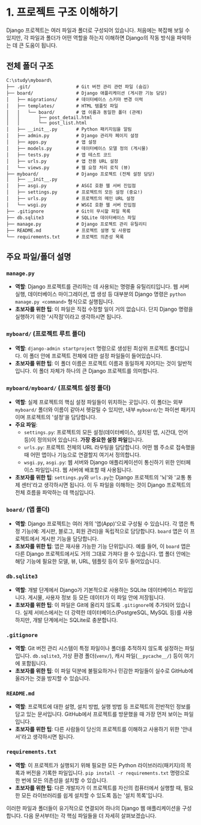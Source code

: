 # 1. 프로젝트 구조 이해하기

Django 프로젝트는 여러 파일과 폴더로 구성되어 있습니다. 처음에는 복잡해 보일 수 있지만, 각 파일과 폴더가 어떤 역할을 하는지 이해하면 Django의 작동 방식을 파악하는 데 큰 도움이 됩니다.

## 전체 폴더 구조

```
C:\study\myboard\
├── .git/                 # Git 버전 관리 관련 파일 (숨김)
├── board/                # Django 애플리케이션 (게시판 기능 담당)
│   ├── migrations/       # 데이터베이스 스키마 변경 이력
│   ├── templates/        # HTML 템플릿 파일
│   │   └── board/        # 앱 이름과 동일한 폴더 (관례)
│   │       ├── post_detail.html
│   │       └── post_list.html
│   ├── __init__.py       # Python 패키지임을 알림
│   ├── admin.py          # Django 관리자 페이지 설정
│   ├── apps.py           # 앱 설정
│   ├── models.py         # 데이터베이스 모델 정의 (게시물)
│   ├── tests.py          # 앱 테스트 코드
│   ├── urls.py           # 앱 전용 URL 설정
│   └── views.py          # 웹 요청 처리 로직 (뷰)
├── myboard/              # Django 프로젝트 (전체 설정 담당)
│   ├── __init__.py
│   ├── asgi.py           # ASGI 호환 웹 서버 진입점
│   ├── settings.py       # 프로젝트의 모든 설정 (중요!)
│   ├── urls.py           # 프로젝트의 메인 URL 설정
│   └── wsgi.py           # WSGI 호환 웹 서버 진입점
├── .gitignore            # Git이 무시할 파일 목록
├── db.sqlite3            # SQLite 데이터베이스 파일
├── manage.py             # Django 프로젝트 관리 유틸리티
├── README.md             # 프로젝트 설명 및 사용법
└── requirements.txt      # 프로젝트 의존성 목록
```

## 주요 파일/폴더 설명

### `manage.py`

*   **역할**: Django 프로젝트를 관리하는 데 사용되는 명령줄 유틸리티입니다. 웹 서버 실행, 데이터베이스 마이그레이션, 앱 생성 등 대부분의 Django 명령은 `python manage.py <command>` 형식으로 실행됩니다.
*   **초보자를 위한 팁**: 이 파일은 직접 수정할 일이 거의 없습니다. 단지 Django 명령을 실행하기 위한 '시작점'이라고 생각하시면 됩니다.

### `myboard/` (프로젝트 루트 폴더)

*   **역할**: `django-admin startproject` 명령으로 생성된 최상위 프로젝트 폴더입니다. 이 폴더 안에 프로젝트 전체에 대한 설정 파일들이 들어있습니다.
*   **초보자를 위한 팁**: 이 폴더 이름은 프로젝트 이름과 동일하게 지어지는 것이 일반적입니다. 이 폴더 자체가 하나의 큰 Django 프로젝트를 의미합니다.

### `myboard/myboard/` (프로젝트 설정 폴더)

*   **역할**: 실제 프로젝트의 핵심 설정 파일들이 위치하는 곳입니다. 이 폴더는 외부 `myboard/` 폴더와 이름이 같아서 헷갈릴 수 있지만, 내부 `myboard/`는 파이썬 패키지이며 프로젝트의 '설정'을 담당합니다.
*   **주요 파일**: 
    *   `settings.py`: 프로젝트의 모든 설정(데이터베이스, 설치된 앱, 시간대, 언어 등)이 정의되어 있습니다. **가장 중요한 설정 파일**입니다.
    *   `urls.py`: 프로젝트 전체의 URL 라우팅을 담당합니다. 어떤 웹 주소로 접속했을 때 어떤 앱이나 기능으로 연결할지 여기서 정의합니다.
    *   `wsgi.py`, `asgi.py`: 웹 서버와 Django 애플리케이션이 통신하기 위한 인터페이스 파일입니다. 웹 서버에 배포할 때 사용됩니다.
*   **초보자를 위한 팁**: `settings.py`와 `urls.py`는 Django 프로젝트의 '뇌'와 '교통 통제 센터'라고 생각하시면 됩니다. 이 두 파일을 이해하는 것이 Django 프로젝트의 전체 흐름을 파악하는 데 핵심입니다.

### `board/` (앱 폴더)

*   **역할**: Django 프로젝트는 여러 개의 '앱(App)'으로 구성될 수 있습니다. 각 앱은 특정 기능(예: 게시판, 블로그, 회원 관리)을 독립적으로 담당합니다. `board` 앱은 이 프로젝트에서 게시판 기능을 담당합니다.
*   **초보자를 위한 팁**: 앱은 재사용 가능한 기능 단위입니다. 예를 들어, 이 `board` 앱은 다른 Django 프로젝트에서도 거의 그대로 가져다 쓸 수 있습니다. 앱 폴더 안에는 해당 기능에 필요한 모델, 뷰, URL, 템플릿 등이 모두 들어있습니다.

### `db.sqlite3`

*   **역할**: 개발 단계에서 Django가 기본적으로 사용하는 SQLite 데이터베이스 파일입니다. 게시물, 사용자 정보 등 모든 데이터가 이 파일 안에 저장됩니다.
*   **초보자를 위한 팁**: 이 파일은 Git에 올리지 않도록 `.gitignore`에 추가되어 있습니다. 실제 서비스에서는 더 강력한 데이터베이스(PostgreSQL, MySQL 등)를 사용하지만, 개발 단계에서는 SQLite로 충분합니다.

### `.gitignore`

*   **역할**: Git 버전 관리 시스템이 특정 파일이나 폴더를 추적하지 않도록 설정하는 파일입니다. `db.sqlite3`, 가상 환경 폴더(`venv/`), 캐시 파일(`__pycache__/`) 등이 여기에 포함됩니다.
*   **초보자를 위한 팁**: 이 파일 덕분에 불필요하거나 민감한 파일들이 실수로 GitHub에 올라가는 것을 방지할 수 있습니다.

### `README.md`

*   **역할**: 프로젝트에 대한 설명, 설치 방법, 실행 방법 등 프로젝트의 전반적인 정보를 담고 있는 문서입니다. GitHub에서 프로젝트를 방문했을 때 가장 먼저 보이는 파일입니다.
*   **초보자를 위한 팁**: 다른 사람들이 당신의 프로젝트를 이해하고 사용하기 위한 '안내서'라고 생각하시면 됩니다.

### `requirements.txt`

*   **역할**: 이 프로젝트가 실행되기 위해 필요한 모든 Python 라이브러리(패키지)의 목록과 버전을 기록한 파일입니다. `pip install -r requirements.txt` 명령으로 한 번에 모든 의존성을 설치할 수 있습니다.
*   **초보자를 위한 팁**: 다른 개발자가 이 프로젝트를 자신의 컴퓨터에서 실행할 때, 필요한 모든 라이브러리를 쉽게 설치할 수 있도록 돕는 '설치 목록'입니다.

이러한 파일과 폴더들이 유기적으로 연결되어 하나의 Django 웹 애플리케이션을 구성합니다. 다음 문서부터는 각 핵심 파일들을 더 자세히 살펴보겠습니다.

```